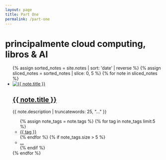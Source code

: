 ```yaml
---
layout: page
title: Part One
permalink: /part-one
---
```

 <main class="mw7 center">
  <h1 class="strong pa3 pa4-ns fw1 dark-gray f6 f5-l mt0">principalmente cloud computing, libros & AI</h1>
  <ul class="list pl0">
   {% assign sorted_notes = site.notes | sort: 'date' | reverse %}
   {% assign sliced_notes = sorted_notes | slice: 0, 5 %}
   {% for note in sliced_notes %}
     <li class="pa3 pa4-ns mb3">
       <a href="{{ note.url }}" class="db overflow-hidden image-container">
         <img src="{{ note.image }}" alt="{{ note.title }}" class="w-100 mb2 note-image">
       </a>
       <h2 class="fw1 f4 f3-ns"><a href="{{ note.url }}" class="link dim dark-gray">{{ note.title }}</a></h2>
       <p class="measure lh-copy f6 dark-gray tj-ns">{{ note.description | truncatewords: 25, "..." }}</p>
          <ul class="list pl0 flex flex-wrap">
            {% assign note_tags = note.tags %}
            {% for tag in note_tags limit:5 %}
              <li class="mr2 mb2">
                <a href="/tags/{{ tag | slugify }}" class="tag">{{ tag }}</a>
              </li>
            {% endfor %}
            {% if note_tags.size > 5 %}
              <li class="mr2 mb2"><a href="{{ note.url }}" class="tag">...</a></li>
            {% endif %}
         </ul>
      </li>
    {% endfor %}
  </ul>

